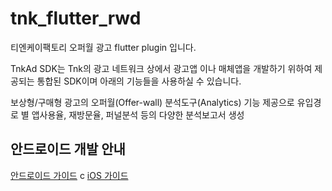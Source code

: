 # tnk_flutter_rwd

티엔케이팩토리 오퍼월 광고 flutter plugin 입니다.

TnkAd SDK는 Tnk의 광고 네트워크 상에서 광고앱 이나 매체앱을 개발하기 위하여 제공되는 통합된 SDK이며 아래의 기능들을 사용하실 수 있습니다.

보상형/구매형 광고의 오퍼월(Offer-wall)
분석도구(Analytics) 기능 제공으로 유입경로 별 앱사용율, 재방문율, 퍼널분석 등의 다양한 분석보고서 생성

## 안드로이드 개발 안내

[안드로이드 가이드](https://github.com/tnkfactory/tnk_flutter_rwd_plugin/blob/master/guide_android.md)
c
[iOS 가이드](https://github.com/tnkfactory/tnk_flutter_rwd_plugin/blob/master/guide_ios.md)

